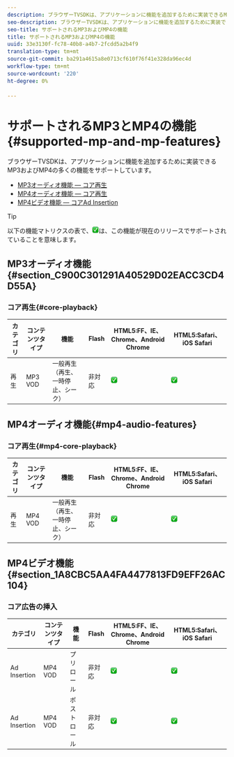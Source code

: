```yaml
---
description: ブラウザーTVSDKは、アプリケーションに機能を追加するために実装できるMP3およびMP4の多くの機能をサポートしています。
seo-description: ブラウザーTVSDKは、アプリケーションに機能を追加するために実装できるMP3およびMP4の多くの機能をサポートしています。
seo-title: サポートされるMP3およびMP4の機能
title: サポートされるMP3およびMP4の機能
uuid: 33e3130f-fc78-40b8-a4b7-2fcdd5a2b4f9
translation-type: tm+mt
source-git-commit: ba291a4615a8e0713cf610f76f41e328da96ec4d
workflow-type: tm+mt
source-wordcount: '220'
ht-degree: 0%

---
```



# サポートされるMP3とMP4の機能{#supported-mp-and-mp-features}

ブラウザーTVSDKは、アプリケーションに機能を追加するために実装できるMP3およびMP4の多くの機能をサポートしています。
* [MP3オーディオ機能 — コア再生](#core-playback)
* [MP4オーディオ機能 — コア再生](#mp4-audio-features)
* [MP4ビデオ機能 — コアAd Insertion](#section_1A8CBC5AA4FA4477813FD9EFF26AC104)

>[!TIP]
>
>以下の機能マトリクスの表で、![サポートされているアイコン](assets/supported15.png)は、この機能が現在のリリースでサポートされていることを意味します。

## MP3オーディオ機能{#section_C900C301291A40529D02EACC3CD4D55A}

### コア再生{#core-playback}

| カテゴリ | コンテンツタイプ | 機能 | Flash | HTML5:FF、IE、Chrome、Android Chrome | HTML5:Safari、iOS Safari |
|--- |--- |--- |--- |--- |--- |
| 再生 | MP3 VOD | 一般再生（再生、一時停止、シーク） | 非対応 | ![サポートアイコン](assets/supported15.png) | ![サポートアイコン](assets/supported15.png) |

## MP4オーディオ機能{#mp4-audio-features}

### コア再生{#mp4-core-playback}

| カテゴリ | コンテンツタイプ | 機能 | Flash | HTML5:FF、IE、Chrome、Android Chrome | HTML5:Safari、iOS Safari |
|--- |--- |--- |--- |--- |--- |
| 再生 | MP4 VOD | 一般再生（再生、一時停止、シーク） | 非対応 | ![サポートアイコン](assets/supported15.png) | ![サポートアイコン](assets/supported15.png) |

## MP4ビデオ機能{#section_1A8CBC5AA4FA4477813FD9EFF26AC104}

### コア広告の挿入

| カテゴリ | コンテンツタイプ | 機能 | Flash | HTML5:FF、IE、Chrome、Android Chrome | HTML5:Safari、iOS Safari |
|--- |--- |--- |--- |--- |--- |
| Ad Insertion | MP4 VOD | プリロール | 非対応 | ![サポートアイコン](assets/supported15.png) | ![サポートアイコン](assets/supported15.png) |
| Ad Insertion | MP4 VOD | ポストロール | 非対応 | ![サポートアイコン](assets/supported15.png) | ![サポートアイコン](assets/supported15.png) |
